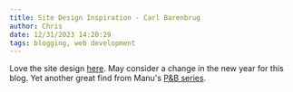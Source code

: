 ```yaml
---
title: Site Design Inspiration - Carl Barenbrug
author: Chris
date: 12/31/2023 14:20:29 
tags: blogging, web development
---
```


Love the site design [here](https://carlbarenbrug.com/). May consider a change in the new year for this blog. Yet another great find from Manu's [P&B series](https://manuelmoreale.com/people-and-blogs).